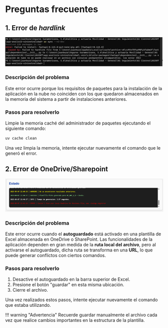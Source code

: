 <!--markdownlint-disable MD024-->

# Preguntas frecuentes

## 1. Error de _hardlink_

![Error de hardlink](assets/hardlink.png)

### Descripción del problema

Este error ocurre porque los requisitos de paquetes para la instalación de la aplicación en la nube no coinciden con los que quedaron almacenados en la memoria del sistema a partir de instalaciones anteriores.

### Pasos para resolverlo

Limpie la memoria caché del administrador de paquetes ejecutando el siguiente comando:

```sh
uv cache clean
```

Una vez limpia la memoria, intente ejecutar nuevamente el comando que le generó el error.

## 2. Error de OneDrive/Sharepoint

![Error de Onedrive/Sharepoint](assets/onedrive.png)

### Descripción del problema

Este error ocurre cuando el **autoguardado** está activado en una plantilla de Excel almacenada en OneDrive o SharePoint. Las funcionalidades de la aplicación dependen en gran medida de la **ruta local del archivo**, pero al activarse el autoguardado, dicha ruta se transforma en una **URL**, lo que puede generar conflictos con ciertos comandos.

### Pasos para resolverlo

1. Desactive el autoguardado en la barra superior de Excel.
2. Presione el botón "guardar" en esta misma ubicación.
3. Cierre el archivo.

Una vez realizados estos pasos, intente ejecutar nuevamente el comando que estaba utilizando.

!!! warning "Advertencia"
    Recuerde guardar manualmente el archivo cada vez que realice cambios importantes en la estructura de la plantilla.
